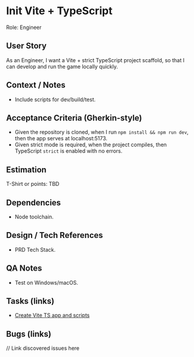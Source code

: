 # Init Vite + TypeScript

Role: Engineer

## User Story

As an Engineer, I want a Vite + strict TypeScript project scaffold, so that I can develop and run the game locally quickly.

## Context / Notes

- Include scripts for dev/build/test.

## Acceptance Criteria (Gherkin-style)

- Given the repository is cloned, when I run `npm install && npm run dev`, then the app serves at localhost:5173.
- Given strict mode is required, when the project compiles, then TypeScript `strict` is enabled with no errors.

## Estimation

T-Shirt or points: TBD

## Dependencies

- Node toolchain.

## Design / Tech References

- PRD Tech Stack.

## QA Notes

- Test on Windows/macOS.

## Tasks (links)

- [Create Vite TS app and scripts](./tasks/create-vite-ts-app.md)

## Bugs (links)

// Link discovered issues here
